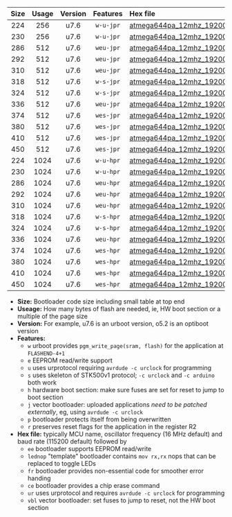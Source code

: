 |Size|Usage|Version|Features|Hex file|
|:-:|:-:|:-:|:-:|:--|
|224|256|u7.6|`w-u-jpr`|[atmega644pa_12mhz_19200bps_ur_vbl.hex](https://raw.githubusercontent.com/stefanrueger/urboot/main/atmega644pa_12mhz_19200bps_ur_vbl.hex)|
|230|256|u7.6|`w-u-jpr`|[atmega644pa_12mhz_19200bps_lednop_ur_vbl.hex](https://raw.githubusercontent.com/stefanrueger/urboot/main/atmega644pa_12mhz_19200bps_lednop_ur_vbl.hex)|
|286|512|u7.6|`weu-jpr`|[atmega644pa_12mhz_19200bps_ee_ur_vbl.hex](https://raw.githubusercontent.com/stefanrueger/urboot/main/atmega644pa_12mhz_19200bps_ee_ur_vbl.hex)|
|292|512|u7.6|`weu-jpr`|[atmega644pa_12mhz_19200bps_ee_lednop_ur_vbl.hex](https://raw.githubusercontent.com/stefanrueger/urboot/main/atmega644pa_12mhz_19200bps_ee_lednop_ur_vbl.hex)|
|310|512|u7.6|`weu-jpr`|[atmega644pa_12mhz_19200bps_ee_lednop_fr_ur_vbl.hex](https://raw.githubusercontent.com/stefanrueger/urboot/main/atmega644pa_12mhz_19200bps_ee_lednop_fr_ur_vbl.hex)|
|318|512|u7.6|`w-s-jpr`|[atmega644pa_12mhz_19200bps_vbl.hex](https://raw.githubusercontent.com/stefanrueger/urboot/main/atmega644pa_12mhz_19200bps_vbl.hex)|
|324|512|u7.6|`w-s-jpr`|[atmega644pa_12mhz_19200bps_lednop_vbl.hex](https://raw.githubusercontent.com/stefanrueger/urboot/main/atmega644pa_12mhz_19200bps_lednop_vbl.hex)|
|336|512|u7.6|`weu-jpr`|[atmega644pa_12mhz_19200bps_ee_lednop_fr_ce_ur_vbl.hex](https://raw.githubusercontent.com/stefanrueger/urboot/main/atmega644pa_12mhz_19200bps_ee_lednop_fr_ce_ur_vbl.hex)|
|374|512|u7.6|`wes-jpr`|[atmega644pa_12mhz_19200bps_ee_vbl.hex](https://raw.githubusercontent.com/stefanrueger/urboot/main/atmega644pa_12mhz_19200bps_ee_vbl.hex)|
|380|512|u7.6|`wes-jpr`|[atmega644pa_12mhz_19200bps_ee_lednop_vbl.hex](https://raw.githubusercontent.com/stefanrueger/urboot/main/atmega644pa_12mhz_19200bps_ee_lednop_vbl.hex)|
|410|512|u7.6|`wes-jpr`|[atmega644pa_12mhz_19200bps_ee_lednop_fr_vbl.hex](https://raw.githubusercontent.com/stefanrueger/urboot/main/atmega644pa_12mhz_19200bps_ee_lednop_fr_vbl.hex)|
|450|512|u7.6|`wes-jpr`|[atmega644pa_12mhz_19200bps_ee_lednop_fr_ce_vbl.hex](https://raw.githubusercontent.com/stefanrueger/urboot/main/atmega644pa_12mhz_19200bps_ee_lednop_fr_ce_vbl.hex)|
|224|1024|u7.6|`w-u-hpr`|[atmega644pa_12mhz_19200bps_ur.hex](https://raw.githubusercontent.com/stefanrueger/urboot/main/atmega644pa_12mhz_19200bps_ur.hex)|
|230|1024|u7.6|`w-u-hpr`|[atmega644pa_12mhz_19200bps_lednop_ur.hex](https://raw.githubusercontent.com/stefanrueger/urboot/main/atmega644pa_12mhz_19200bps_lednop_ur.hex)|
|286|1024|u7.6|`weu-hpr`|[atmega644pa_12mhz_19200bps_ee_ur.hex](https://raw.githubusercontent.com/stefanrueger/urboot/main/atmega644pa_12mhz_19200bps_ee_ur.hex)|
|292|1024|u7.6|`weu-hpr`|[atmega644pa_12mhz_19200bps_ee_lednop_ur.hex](https://raw.githubusercontent.com/stefanrueger/urboot/main/atmega644pa_12mhz_19200bps_ee_lednop_ur.hex)|
|310|1024|u7.6|`weu-hpr`|[atmega644pa_12mhz_19200bps_ee_lednop_fr_ur.hex](https://raw.githubusercontent.com/stefanrueger/urboot/main/atmega644pa_12mhz_19200bps_ee_lednop_fr_ur.hex)|
|318|1024|u7.6|`w-s-hpr`|[atmega644pa_12mhz_19200bps.hex](https://raw.githubusercontent.com/stefanrueger/urboot/main/atmega644pa_12mhz_19200bps.hex)|
|324|1024|u7.6|`w-s-hpr`|[atmega644pa_12mhz_19200bps_lednop.hex](https://raw.githubusercontent.com/stefanrueger/urboot/main/atmega644pa_12mhz_19200bps_lednop.hex)|
|336|1024|u7.6|`weu-hpr`|[atmega644pa_12mhz_19200bps_ee_lednop_fr_ce_ur.hex](https://raw.githubusercontent.com/stefanrueger/urboot/main/atmega644pa_12mhz_19200bps_ee_lednop_fr_ce_ur.hex)|
|374|1024|u7.6|`wes-hpr`|[atmega644pa_12mhz_19200bps_ee.hex](https://raw.githubusercontent.com/stefanrueger/urboot/main/atmega644pa_12mhz_19200bps_ee.hex)|
|380|1024|u7.6|`wes-hpr`|[atmega644pa_12mhz_19200bps_ee_lednop.hex](https://raw.githubusercontent.com/stefanrueger/urboot/main/atmega644pa_12mhz_19200bps_ee_lednop.hex)|
|410|1024|u7.6|`wes-hpr`|[atmega644pa_12mhz_19200bps_ee_lednop_fr.hex](https://raw.githubusercontent.com/stefanrueger/urboot/main/atmega644pa_12mhz_19200bps_ee_lednop_fr.hex)|
|450|1024|u7.6|`wes-hpr`|[atmega644pa_12mhz_19200bps_ee_lednop_fr_ce.hex](https://raw.githubusercontent.com/stefanrueger/urboot/main/atmega644pa_12mhz_19200bps_ee_lednop_fr_ce.hex)|

- **Size:** Bootloader code size including small table at top end
- **Useage:** How many bytes of flash are needed, ie, HW boot section or a multiple of the page size
- **Version:** For example, u7.6 is an urboot version, o5.2 is an optiboot version
- **Features:**
  + `w` urboot provides `pgm_write_page(sram, flash)` for the application at `FLASHEND-4+1`
  + `e` EEPROM read/write support
  + `u` uses urprotocol requiring `avrdude -c urclock` for programming
  + `s` uses skeleton of STK500v1 protocol; `-c urclock` and `-c arduino` both work
  + `h` hardware boot section: make sure fuses are set for reset to jump to boot section
  + `j` vector bootloader: uploaded applications *need to be patched externally*, eg, using `avrdude -c urclock`
  + `p` bootloader protects itself from being overwritten
  + `r` preserves reset flags for the application in the register R2
- **Hex file:** typically MCU name, oscillator frequency (16 MHz default) and baud rate (115200 default) followed by
  + `ee` bootloader supports EEPROM read/write
  + `lednop` "template" bootloader contains `mov rx,rx` nops that can be replaced to toggle LEDs
  + `fr` bootloader provides non-essential code for smoother error handing
  + `ce` bootloader provides a chip erase command
  + `ur` uses urprotocol and requires `avrdude -c urclock` for programming
  + `vbl` vector bootloader: set fuses to jump to reset, not the HW boot section
